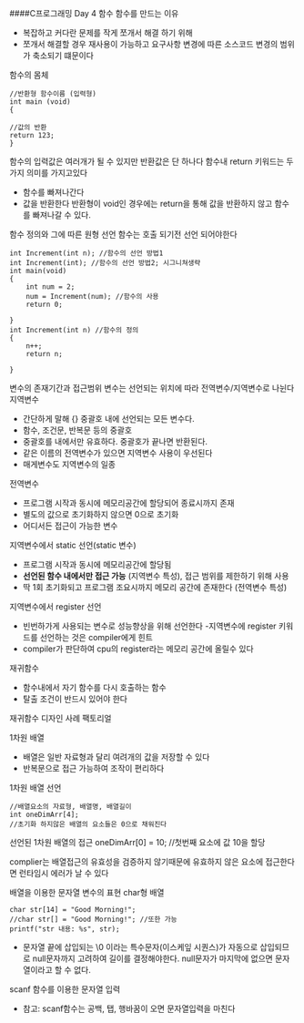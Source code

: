 ####C프로그래밍 Day 4
함수
함수를 만드는 이유
- 복잡하고 커다란 문제를 작게 쪼개서 해결 하기 위해
- 쪼개서 해결할 경우 재사용이 가능하고 요구사항 변경에 따른 소스코드 변경의 범위가 축소되기 떄문이다

함수의 몸체
```
//반환형 함수이름 (입력형)
int main (void)
{

//값의 반환
return 123;
}
```

함수의 입력값은 여러개가 될 수 있지만 반환값은 단 하나다
함수내 return 키워드는 두가지 의미를 가지고있다
 - 함수를 빠져나간다
 - 값을 반환한다
반환형이 void인 경우에는 return을 통해 값을 반환하지 않고 함수를 빠져나갈 수 있다.

함수 정의와 그에 따른 원형 선언
함수는 호출 되기전 선언 되어야한다

```
int Increment(int n); //함수의 선언 방법1
int Increment(int); //함수의 선언 방법2; 시그니쳐생략
int main(void) 
{
	int num = 2;
    num = Increment(num); //함수의 사용
    return 0;

}
int Increment(int n) //함수의 정의
{
	n++;
    return n;
    
}
```

변수의 존재기간과 접근범위
변수는 선언되는 위치에 따라 전역변수/지역변수로 나뉜다
지역변수
- 간단하게 말해 {} 중괄호 내에 선언되는 모든 변수다.
- 함수, 조건문, 반복문 등의 중괄호
- 중괄호를 내에서만 유효하다. 중괄호가 끝나면 반환된다.
- 같은 이름의 전역변수가 있으면 지역변수 사용이 우선된다
- 매게변수도 지역변수의 일종

전역변수
- 프로그램 시작과 동시에 메모리공간에 할당되어 종료시까지 존재
- 별도의 값으로 초기화하지 않으면 0으로 초기화
- 어디서든 접근이 가능한 변수


지역변수에서 static 선언(static 변수)
- 프로그램 시작과 동시에 메모리공간에 할당됨
- **선언된 함수 내에서만 접근 가능** (지역변수 특성), 접근 범위를 제한하기 위해 사용
- 딱 1회 초기화되고 프로그램 조요시까지 메모리 공간에 존재한다 (전역변수 특성)

지역변수에서 register 선언
- 빈번하가게 사용되는 변수로 성능향상을 위해 선언한다
-지역변수에 register 키워드를 선언하는 것은 compiler에게 힌트
- compiler가 판단하여 cpu의 register라는 메모리 공간에 올릴수 있다


재귀함수
- 함수내에서 자기 함수를 다시 호출하는 함수
- 탈출 조건이 반드시 있어야 한다

재귀함수 디자인 사례
팩토리얼


1차원 배열
- 배열은 일반 자료형과 달리 여려개의 값을 저장할 수 있다
- 반복문으로 접근 가능하여 조작이 편리하다

1차원 배열 선언
```
//배열요소의 자료형, 배열명, 배열길이
int oneDimArr[4];
//초기화 하지않은 배열의 요소들은 0으로 채워진다
```

선언된 1차원 배열의 접근
oneDimArr[0] = 10; //첫번째 요소에 값 10을 할당

complier는 배열접근의 유효성을 검증하지 않기때문에 유효하지 않은 요소에 접근한다면 런타임시 에러가 날 수 있다

배열을 이용한 문자열 변수의 표현
char형 배열
```
char str[14] = "Good Morning!";
//char str[] = "Good Morning!"; //또한 가능
printf("str 내용: %s", str);
```
- 문자열 끝에 삽입되는 \0 이라는 특수문자(이스케잎 시퀀스)가 자동으로 삽입되므로 null문자까지 고려하여 길이를 결정해야한다. null문자가 마지막에 없으면 문자열이라고 할 수 없다.

scanf 함수를 이용한 문자열 입력
- 참고: scanf함수는 공백, 탭, 행바꿈이 오면 문자열입력을 마친다














